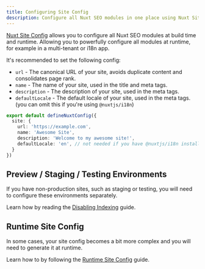 ```yaml
---
title: Configuring Site Config
description: Configure all Nuxt SEO modules in one place using Nuxt Site Config.
---
```


[Nuxt Site Config](/site-config) allows you to configure all Nuxt SEO modules at build time and runtime. Allowing you to powerfully configure
all modules at runtime, for example in a multi-tenant or i18n app.

It's recommended to set the following config:

- `url` - The canonical URL of your site, avoids duplicate content and consolidates page rank.
- `name` - The name of your site, used in the title and meta tags.
- `description` - The description of your site, used in the meta tags.
- `defaultLocale` - The default locale of your site, used in the meta tags. (you can omit this if you're using `@nuxtjs/i18n`)

```ts twoslash [nuxt.config.ts]
export default defineNuxtConfig({
  site: {
    url: 'https://example.com',
    name: 'Awesome Site',
    description: 'Welcome to my awesome site!',
    defaultLocale: 'en', // not needed if you have @nuxtjs/i18n installed
  }
})
```

## Preview / Staging / Testing Environments

If you have non-production sites, such as staging or testing, you will need to configure these environments separately.

Learn how by reading the [Disabling Indexing](/robots/guides/disable-indexing) guide.

## Runtime Site Config

In some cases, your site config becomes a bit more complex and you will need to generate it at runtime.

Learn how to by following the [Runtime Site Config](/site-config/guides/runtime-site-config) guide.

